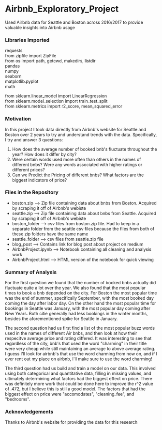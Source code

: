 # Airbnb_Exploratory_Project
Used Airbnb data for Seattle and Boston across 2016/2017 to provide valuable insights into Airbnb usage

### Libraries Imported
requests <br>
from zipfile import ZipFile <br>
from os import path, getcwd, makedirs, listdir <br>
pandas <br>
numpy <br>
seaborn <br>
matplotlib.pyplot<br>
math <br>

from sklearn.linear_model import LinearRegression <br>
from sklearn.model_selection import train_test_split <br>
from sklearn.metrics import r2_score, mean_squared_error <br>


### Motivation
<p>
  In this project I took data directly from Airbnb's website for Seattle and Boston over 2 years to try and understand trends with the data. Specifically, I try and answer 3 questions:
  <ol>
    <li>How does the average number of booked bnb's fluctuate throughout the year? How does it differ by city?</li>
    <li>Were certain words used more often than others in the names of different bnbs? Were any words associated with higher ratings or different prices?</li>
    <li>Can we Predict the Pricing of different bnbs? What factors are the biggest indicators of price?</li>
  </ol>
</p>

### Files in the Repository 
* boston.zip   --> Zip file containing data about bnbs from Boston. Acquired by scraping it off of Airbnb's webiste
* seattle.zip   --> Zip file containing data about bnbs from Seattle. Acquired by scraping it off of Airbnb's webiste
* boston_folder	--> csv files from boston.zip file. Had to keep in a separate folder from the seattle csv files because the files from both of these zip folders have the same name
* seattle_folder	--> csv files from seattle.zip file
* blog_post --> Contains link for blog post about project on medium
* AirbnbProject.ipynb	  --> Notebook containing all cleaning and analysis work
* AirbnbProject.html	  --> HTML version of the notebook for quick viewing


### Summary of Analysis
<p> 
    For the first question we found that the number of booked bnbs actually did fluctuate quite a lot over the year. We also found that the most popular times to book a bnb depended on the city. For Boston the most popular time was the end of summer, specifically September, with the most booked day coming the day after labor day. On the other hand the most popular time for bookings in Seattle was January, with the most popular day coming after New Years. Both citie generally had less bookings in the winter months, besides the aforementioned spike for Seattle in January.
</p>
<p>
    The second question had us first find a list of the most popular buzz words used in the names of different Air bnbs, and then look at how their respecitve average price and rating differed. It was interesting to see that regardless of the city, bnb's that used the word "charming" in their title were very cheap while still maintaining an average to above average rating. I guess I'll look for airbnb's that use the word charming from now on, and if I ever rent out my place on airbnb, I'll make sure to use the word charming!
</p>
<p>
    The third question had us build and train a model on our data. This involved using both categorical and quantitative data, filling in missing values, and ultimately determining what factors had the biggest effect on price. There was definitely more work that could be done here to improve the r^2 value of .472, but I believe this is still a good model. The factors that had the biggest effect on price were "accomodates", "cleaning_fee", and "bedrooms".
</p>

### Acknowledgements
Thanks to Airbnb's website for providing the data for this research
